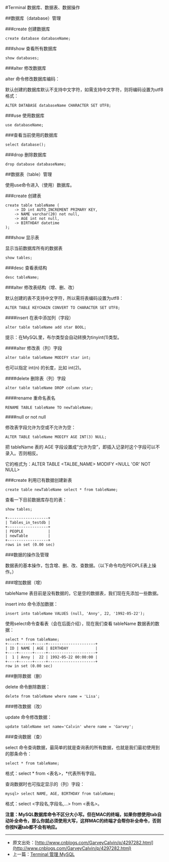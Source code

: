 #Terminal 数据库、数据表、数据操作

##数据库（database）管理

###create 创建数据库

    create database databaseName;

###show 查看所有数据库

    show databases;

###alter 修改数据库

alter 命令修改数据库编码：

默认创建的数据库默认不支持中文字符，如需支持中文字符，则将编码设置为utf8格式：

    ALTER DATABASE databaseName CHARACTER SET UTF8;

###use 使用数据库

    use databaseName;


###查看当前使用的数据库

    select database();

###drop 删除数据库

    drop database databaseName;

##数据表（table）管理

使用use命令进入（使用）数据库。

###create 创建表

    create table tableName (
        -> ID int AUTO_INCREMENT PRIMARY KEY,
        -> NAME varchar(20) not null,
        -> AGE int not null,
        -> BIRTHDAY datetime
    );

###show 显示表

显示当前数据库所有的数据表

    show tables;

###desc 查看表结构

    desc tableName;

###alter 修改表结构（增、删、改）

默认创建的表不支持中文字符，所以需将表编码设置为utf8：

    ALTER TABLE KEYCHAIN CONVERT TO CHARACTER SET UTF8;

####insert 在表中添加列（字段）

    alter table tableName add star BOOL;

提示：在MySQL里，布尔类型会自动转换为tinyint(1)类型。

####alter 修改表（列）字段

    alter table tableName MODIFY star int;

也可以指定 int(n) 的长度，比如 int(2)。

####delete 删除表（列）字段

    alter table tableName DROP column star;

####rename 重命名表名

    RENAME TABLE tableName TO newTableName;

####null or not null

修改表字段允许为空或不允许为空：

    ALTER TABLE tableName MODIFY AGE INT(3) NULL;

把 tableName 表的 AGE 字段设置成“允许为空”，即插入记录时这个字段可以不录入。否则相反。

它的格式为：ALTER TABLE <TALBE_NAME> MODIFY <CLOUMN>  <NULL 'OR'  NOT NULL>

###create 利用已有数据创建新表

    create table newTableName select * from tableName;

查看一下目前数据库存在的表：

    show tables;

    +------------------+
    | Tables_in_testdb |
    +------------------+
    | PEOPLE           |
    | newTable         |
    +------------------+
    rows in set (0.00 sec)

###数据的操作及管理

数据表的基本操作，包含增、删、改、查数据。（以下命令均在PEOPLE表上操作。）

###增加数据（增）

tableName 表目前是没有数据的，它是空的数据表，我们现在先添加一些数据。

insert into 命令添加数据：

    insert into tableName VALUES (null, 'Anny', 22, '1992-05-22');

使用select命令查看表（会在后面介绍），现在我们查看 tableName 数据表的数据：

    select * from tableName;
    +----+------+-----+---------------------+
    | ID | NAME | AGE | BIRTHDAY            |
    +----+------+-----+---------------------+
    |  1 | Anny |  22 | 1992-05-22 00:00:00 |
    +----+------+-----+---------------------+
    row in set (0.00 sec)

###删除数据（删）

delete 命令删除数据：

    delete from tableName where name = 'Lisa';

###修改数据（改）

update 命令修改数据：

    update tableName set name='Calvin' where name = 'Garvey';


###查询数据（查）

select 命令查询数据，最简单的就是查询表的所有数据，也就是我们最初使用到的那条命令：

    select * from tableName;

格式：select * from <表名>，*代表所有字段。 

查询数据时也可指定显示的（列）字段：

    mysql> select NAME, AGE, BIRTHDAY from tableName;

格式：select <字段名,字段名,...> from <表名>。

**注意：MySQL数据库命令不区分大小写。但在MAC的终端，如果你想使用tab自动补全命令，那么你就必须使用大写，这样MAC的终端才会帮你补全命令，否则你按N遍tab都不会有响应。**


---

- 原文出处：[http://www.cnblogs.com/GarveyCalvin/p/4297282.html](http://www.cnblogs.com/GarveyCalvin/p/4297282.html)
- 上一篇：[Terminal 管理 MySQL](http://wiki.huangyang.me/read/docs/1-gong-ju/terminalguan-li-mysql)